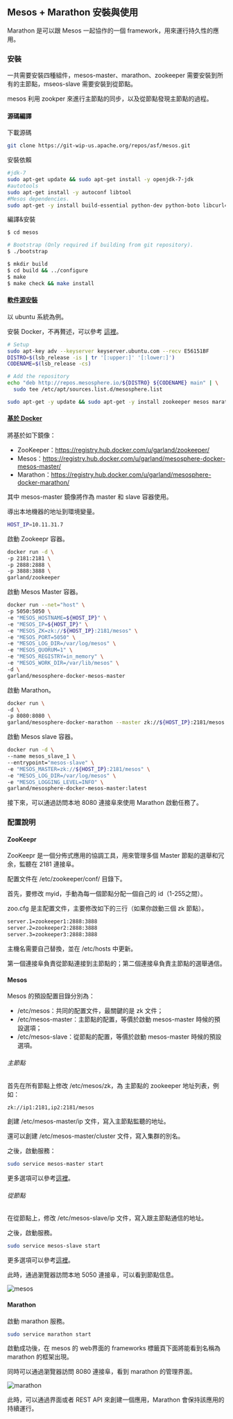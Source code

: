 ## Mesos + Marathon 安裝與使用

Marathon 是可以跟 Mesos 一起協作的一個 framework，用來運行持久性的應用。

### 安裝
一共需要安裝四種組件，mesos-master、marathon、zookeeper 需要安裝到所有的主節點，mseos-slave 需要安裝到從節點。

mesos 利用 zookper 來進行主節點的同步，以及從節點發現主節點的過程。

#### 源碼編譯

下載源碼
```sh
git clone https://git-wip-us.apache.org/repos/asf/mesos.git
```

安裝依賴

```sh
#jdk-7
sudo apt-get update && sudo apt-get install -y openjdk-7-jdk
#autotools
sudo apt-get install -y autoconf libtool
#Mesos dependencies.
sudo apt-get -y install build-essential python-dev python-boto libcurl4-nss-dev libsasl2-dev maven libapr1-dev libsvn-dev
```

編譯&安裝
```sh
$ cd mesos

# Bootstrap (Only required if building from git repository).
$ ./bootstrap

$ mkdir build
$ cd build && ../configure
$ make
$ make check && make install
```

#### [軟件源安裝](https://mesosphere.com/downloads/)
以 ubuntu 系統為例。

安裝 Docker，不再贅述，可以參考 [這裡](http://yeasy.gitbooks.io/docker_practice/content/install/index.html)。

```sh
# Setup
sudo apt-key adv --keyserver keyserver.ubuntu.com --recv E56151BF
DISTRO=$(lsb_release -is | tr '[:upper:]' '[:lower:]')
CODENAME=$(lsb_release -cs)

# Add the repository
echo "deb http://repos.mesosphere.io/${DISTRO} ${CODENAME} main" | \
  sudo tee /etc/apt/sources.list.d/mesosphere.list

sudo apt-get -y update && sudo apt-get -y install zookeeper mesos marathon
```

#### [基於 Docker](https://github.com/sekka1/mesosphere-docker)
將基於如下鏡像：

* ZooKeeper：https://registry.hub.docker.com/u/garland/zookeeper/
* Mesos：https://registry.hub.docker.com/u/garland/mesosphere-docker-mesos-master/
* Marathon：https://registry.hub.docker.com/u/garland/mesosphere-docker-marathon/

其中 mesos-master 鏡像將作為 master 和 slave 容器使用。

導出本地機器的地址到環境變量。
```sh
HOST_IP=10.11.31.7
```

啟動 Zookeepr 容器。
```sh
docker run -d \
-p 2181:2181 \
-p 2888:2888 \
-p 3888:3888 \
garland/zookeeper
```

啟動 Mesos Master 容器。
```sh
docker run --net="host" \
-p 5050:5050 \
-e "MESOS_HOSTNAME=${HOST_IP}" \
-e "MESOS_IP=${HOST_IP}" \
-e "MESOS_ZK=zk://${HOST_IP}:2181/mesos" \
-e "MESOS_PORT=5050" \
-e "MESOS_LOG_DIR=/var/log/mesos" \
-e "MESOS_QUORUM=1" \
-e "MESOS_REGISTRY=in_memory" \
-e "MESOS_WORK_DIR=/var/lib/mesos" \
-d \
garland/mesosphere-docker-mesos-master
```

啟動 Marathon。
```sh
docker run \
-d \
-p 8080:8080 \
garland/mesosphere-docker-marathon --master zk://${HOST_IP}:2181/mesos --zk zk://${HOST_IP}:2181/marathon
```

啟動 Mesos slave 容器。
```sh
docker run -d \
--name mesos_slave_1 \
--entrypoint="mesos-slave" \
-e "MESOS_MASTER=zk://${HOST_IP}:2181/mesos" \
-e "MESOS_LOG_DIR=/var/log/mesos" \
-e "MESOS_LOGGING_LEVEL=INFO" \
garland/mesosphere-docker-mesos-master:latest
```

接下來，可以通過訪問本地 8080 連接阜來使用 Marathon 啟動任務了。


### 配置說明

#### ZooKeepr

ZooKeepr 是一個分佈式應用的協調工具，用來管理多個 Master 節點的選舉和冗余，監聽在 2181 連接阜。

配置文件在 /etc/zookeeper/conf/ 目錄下。

首先，要修改 myid，手動為每一個節點分配一個自己的 id（1-255之間）。

zoo.cfg 是主配置文件，主要修改如下的三行（如果你啟動三個 zk 節點）。
```sh
server.1=zookeeper1:2888:3888
server.2=zookeeper2:2888:3888
server.3=zookeeper3:2888:3888
```

主機名需要自己替換，並在 /etc/hosts 中更新。

第一個連接阜負責從節點連接到主節點的；第二個連接阜負責主節點的選舉通信。

#### Mesos

Mesos 的預設配置目錄分別為：

* /etc/mesos：共同的配置文件，最關鍵的是 zk 文件；
* /etc/mesos-master：主節點的配置，等價於啟動 mesos-master 時候的預設選項；
* /etc/mesos-slave：從節點的配置，等價於啟動 mesos-master 時候的預設選項。

###### 主節點
首先在所有節點上修改 /etc/mesos/zk，為 主節點的 zookeeper 地址列表，例如：
```sh
zk://ip1:2181,ip2:2181/mesos
```
創建 /etc/mesos-master/ip 文件，寫入主節點監聽的地址。

還可以創建 /etc/mesos-master/cluster 文件，寫入集群的別名。

之後，啟動服務：
```sh
sudo service mesos-master start
```
更多選項可以參考[這裡](http://open.mesosphere.com/reference/mesos-master/)。

###### 從節點

在從節點上，修改 /etc/mesos-slave/ip 文件，寫入跟主節點通信的地址。

之後，啟動服務。
```sh
sudo service mesos-slave start
```

更多選項可以參考[這裡](http://open.mesosphere.com/reference/mesos-slave/)。

此時，通過瀏覽器訪問本地 5050 連接阜，可以看到節點信息。

![mesos](../_images/mesos.png)

#### Marathon
啟動 marathon 服務。
```sh
sudo service marathon start
```

啟動成功後，在 mesos 的 web界面的 frameworks 標籤頁下面將能看到名稱為 marathon 的框架出現。

同時可以通過瀏覽器訪問 8080 連接阜，看到 marathon 的管理界面。

![marathon](../_images/marathon.png)

此時，可以通過界面或者 REST API 來創建一個應用，Marathon 會保持該應用的持續運行。
